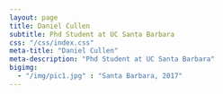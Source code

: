 ```yaml
---
layout: page
title: Daniel Cullen
subtitle: Phd Student at UC Santa Barbara
css: "/css/index.css"
meta-title: "Daniel Cullen"
meta-description: "Phd Student at UC Santa Barbara"
bigimg:
  - "/img/pic1.jpg" : "Santa Barbara, 2017"
---
```

